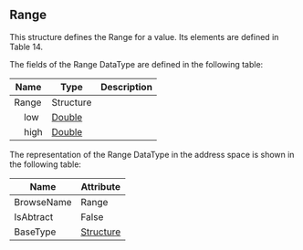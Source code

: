<!-- datatype -->
## Range
This structure defines the Range for a value. Its elements are defined in Table 14.  
<!-- end of description -->
The fields of the Range DataType are defined in the following table:  

|Name|Type|Description|
|---|---|---|
|Range|Structure||
|&nbsp;&nbsp;&nbsp;&nbsp;low|[Double](../../../Part3/DataTypes/Double/readme.md)||
|&nbsp;&nbsp;&nbsp;&nbsp;high|[Double](../../../Part3/DataTypes/Double/readme.md)||

The representation of the Range DataType in the address space is shown in the following table:  

|Name|Attribute|
|---|---|
|BrowseName|Range|
|IsAbtract|False|
|BaseType|[Structure](../../../Part3/DataTypes/Structure/readme.md)|

